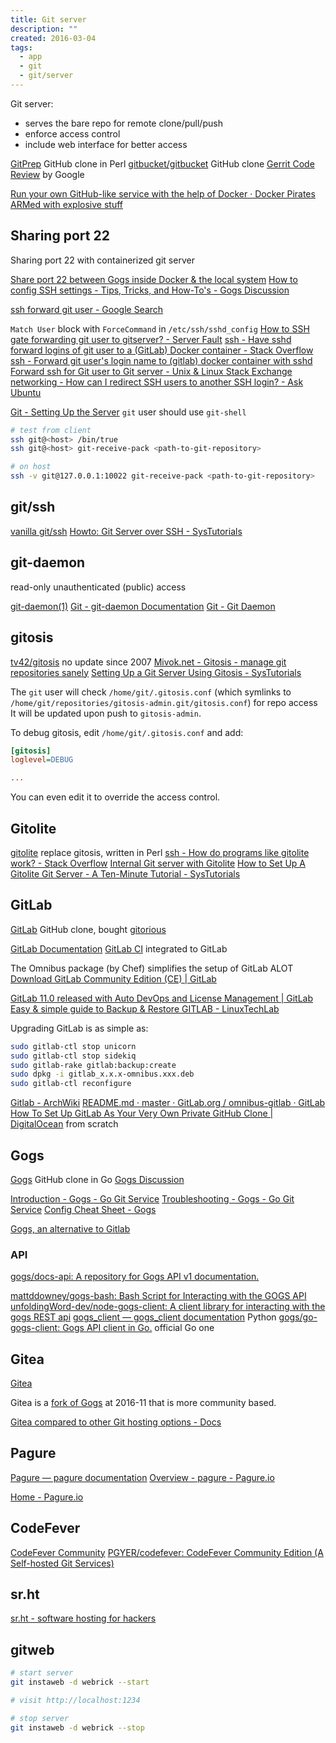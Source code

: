 ```yaml
---
title: Git server
description: ""
created: 2016-03-04
tags:
  - app
  - git
  - git/server
---
```


Git server:

- serves the bare repo for remote clone/pull/push
- enforce access control
- include web interface for better access

[GitPrep](http://gitprep.yukikimoto.com/) GitHub clone in Perl
[gitbucket/gitbucket](https://github.com/gitbucket/gitbucket) GitHub clone
[Gerrit Code Review](https://www.gerritcodereview.com/) by Google

[Run your own GitHub-like service with the help of Docker · Docker Pirates ARMed with explosive stuff](http://blog.hypriot.com/post/run-your-own-github-like-service-with-docker/)

## Sharing port 22

Sharing port 22 with containerized git server

[Share port 22 between Gogs inside Docker & the local system](http://www.ateijelo.com/blog/2016/07/09/share-port-22-between-docker-gogs-ssh-and-local-system)
[How to config SSH settings - Tips, Tricks, and How-To's - Gogs Discussion](https://discuss.gogs.io/t/how-to-config-ssh-settings/34)

[ssh forward git user - Google Search](https://www.google.com/search?newwindow=1&sxsrf=ALeKk02aCapVMBcZwftsFRJFrYPUh5Y4Kg%3A1592008090725&ei=mh3kXv7mK9vXhwOLh5rwBQ&q=ssh+forward+git+user&oq=forward+git+ssh+&gs_lcp=CgZwc3ktYWIQAxgDMgYIABAWEB4yBggAEBYQHjIGCAAQFhAeMgYIABAWEB46BAgjECc6BAgAEEM6BQgAEJECOgcIABCDARBDOgcIABCxAxBDOgUIABCxAzoCCAA6BwgjEOoCECc6BQgAEMsBUPmLCVivtQlgotUJaAFwAHgAgAFwiAHCCpIBBDE4LjGYAQCgAQGqAQdnd3Mtd2l6sAEK&sclient=psy-ab)

`Match User` block with `ForceCommand` in `/etc/ssh/sshd_config`
[How to SSH gate forwarding git user to gitserver? - Server Fault](https://serverfault.com/questions/437952/how-to-ssh-gate-forwarding-git-user-to-gitserver)
[ssh - Have sshd forward logins of git user to a (GitLab) Docker container - Stack Overflow](https://stackoverflow.com/questions/33042817/have-sshd-forward-logins-of-git-user-to-a-gitlab-docker-container)
[ssh - Forward git user's login name to (gitlab) docker container with sshd](https://try2explore.com/questions/12062988)
[Forward ssh for Git user to Git server - Unix & Linux Stack Exchange](https://unix.stackexchange.com/a/260570/7691)
[networking - How can I redirect SSH users to another SSH login? - Ask Ubuntu](https://askubuntu.com/questions/649729/how-can-i-redirect-ssh-users-to-another-ssh-login)

[Git - Setting Up the Server](https://git-scm.com/book/en/v2/Git-on-the-Server-Setting-Up-the-Server)
`git` user should use `git-shell`

```sh
# test from client
ssh git@<host> /bin/true
ssh git@<host> git-receive-pack <path-to-git-repository>

# on host
ssh -v git@127.0.0.1:10022 git-receive-pack <path-to-git-repository>
```

## git/ssh

[vanilla git/ssh](http://stackoverflow.com/questions/10888300/gitosis-vs-gitolite)
[Howto: Git Server over SSH - SysTutorials](https://www.systutorials.com/set-up-git-server-through-ssh-connection/)

## git-daemon

read-only unauthenticated (public) access

[git-daemon(1)](https://www.kernel.org/pub/software/scm/git/docs/git-daemon.html)
[Git - git-daemon Documentation](https://git-scm.com/docs/git-daemon)
[Git - Git Daemon](https://git-scm.com/book/en/v2/Git-on-the-Server-Git-Daemon)

## gitosis

[tv42/gitosis](https://github.com/tv42/gitosis) no update since 2007
[Mivok.net - Gitosis - manage git repositories sanely](http://mivok.net/2010/03/05/gitosis.html)
[Setting Up a Git Server Using Gitosis - SysTutorials](https://www.systutorials.com/setting-up-git-server-using-gitosis/)

The `git` user will check `/home/git/.gitosis.conf` (which symlinks to `/home/git/repositories/gitosis-admin.git/gitosis.conf`) for repo access
It will be updated upon push to `gitosis-admin`.

To debug gitosis, edit `/home/git/.gitosis.conf` and add:

```ini
[gitosis]
loglevel=DEBUG

...
```

You can even edit it to override the access control.

## Gitolite

[gitolite](http://gitolite.com/gitolite/index.html) replace gitosis, written in Perl
[ssh - How do programs like gitolite work? - Stack Overflow](http://stackoverflow.com/questions/13318715/how-do-programs-like-gitolite-work/)
[Internal Git server with Gitolite](https://sysadmincasts.com/episodes/11-internal-git-server-with-gitolite)
[How to Set Up A Gitolite Git Server - A Ten-Minute Tutorial - SysTutorials](https://www.systutorials.com/how-to-set-up-gitolite-git-server-a-ten-minute-tutorial/)

## GitLab

[GitLab](https://about.gitlab.com/) GitHub clone, bought [gitorious](https://gitorious.org/)

[GitLab Documentation](http://doc.gitlab.com/ce/)
[GitLab CI](http://doc.gitlab.com/ce/ci/quick_start/README.html) integrated to GitLab

The Omnibus package (by Chef) simplifies the setup of GitLab ALOT
[Download GitLab Community Edition (CE) | GitLab](https://about.gitlab.com/downloads/)

[GitLab 11.0 released with Auto DevOps and License Management | GitLab](https://about.gitlab.com/2018/06/22/gitlab-11-0-released/)
[Easy & simple guide to Backup & Restore GITLAB - LinuxTechLab](https://linuxtechlab.com/simple-guide-backup-restore-gitlab/)

Upgrading GitLab is as simple as:

```sh
sudo gitlab-ctl stop unicorn
sudo gitlab-ctl stop sidekiq
sudo gitlab-rake gitlab:backup:create
sudo dpkg -i gitlab_x.x.x-omnibus.xxx.deb
sudo gitlab-ctl reconfigure
```

[Gitlab - ArchWiki](https://wiki.archlinux.org/title/gitlab)
[README.md · master · GitLab.org / omnibus-gitlab · GitLab](https://gitlab.com/gitlab-org/omnibus-gitlab/blob/master/README.md)
[How To Set Up GitLab As Your Very Own Private GitHub Clone | DigitalOcean](https://www.digitalocean.com/community/tutorials/how-to-set-up-gitlab-as-your-very-own-private-github-clone) from scratch

## Gogs

[Gogs](http://gogs.io/) GitHub clone in Go
[Gogs Discussion](https://discuss.gogs.io/)

[Introduction - Gogs - Go Git Service](https://gogs.io/docs)
[Troubleshooting - Gogs - Go Git Service](https://gogs.io/docs/intro/troubleshooting.html)
[Config Cheat Sheet - Gogs](https://gogs.io/docs/advanced/configuration_cheat_sheet)

[Gogs, an alternative to Gitlab](http://jbrodriguez.io/gogs-an-alternative-to-gitlab/)

### API

[gogs/docs-api: A repository for Gogs API v1 documentation.](https://github.com/gogs/docs-api)

[mattddowney/gogs-bash: Bash Script for Interacting with the GOGS API](https://github.com/mattddowney/gogs-bash)
[unfoldingWord-dev/node-gogs-client: A client library for interacting with the gogs REST api](https://github.com/unfoldingWord-dev/node-gogs-client)
[gogs_client — gogs_client documentation](https://pythonhosted.org/gogs-client/index.html) Python
[gogs/go-gogs-client: Gogs API client in Go.](https://github.com/gogs/go-gogs-client) official Go one

## Gitea

[Gitea](https://gitea.io/en-us/)

Gitea is a [fork of Gogs](https://blog.gitea.io/2016/12/welcome-to-gitea/) at 2016-11 that is more community based.

[Gitea compared to other Git hosting options - Docs](https://docs.gitea.io/en-us/comparison/)

## Pagure

[Pagure — pagure documentation](https://docs.pagure.org/pagure/)
[Overview - pagure - Pagure.io](https://pagure.io/pagure)

[Home - Pagure.io](https://pagure.io/)

## CodeFever

[CodeFever Community](https://codefever.cn/)
[PGYER/codefever: CodeFever Community Edition (A Self-hosted Git Services)](https://github.com/PGYER/codefever)

## sr.ht

[sr.ht - software hosting for hackers](https://meta.sr.ht/)

## gitweb

```sh
# start server
git instaweb -d webrick --start

# visit http://localhost:1234

# stop server
git instaweb -d webrick --stop
```
